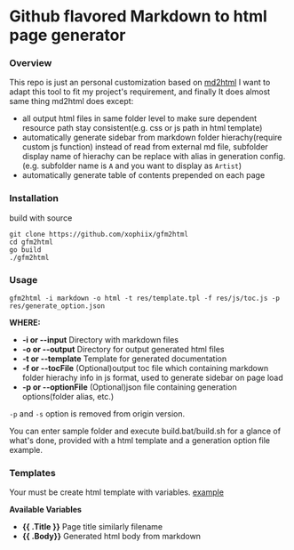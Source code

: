 # Github flavored Markdown to html page generator

### Overview

This repo is just an personal customization based on [md2html](https://github.com/cnam/md2html)
I want to adapt this tool to fit my project's requirement, and finally It does almost same thing md2html does except:
* all output html files in same folder level to make sure dependent resource path stay consistent(e.g. css or js path in html template)
* automatically generate sidebar from markdown folder hierachy(require custom js function) instead of read from external md file, subfolder display name of hierachy can be replace with alias in generation config.(e.g. subfolder name is `A` and you want to display as `Artist`)
* automatically generate table of contents prepended on each page

### Installation

build with source
```
git clone https://github.com/xophiix/gfm2html
cd gfm2html
go build
./gfm2html
```

### Usage

`gfm2html -i markdown -o html -t res/template.tpl -f res/js/toc.js -p res/generate_option.json`

**WHERE:**

- **-i or --input** Directory with markdown files
- **-o or --output** Directory for output generated html files
- **-t or --template** Template for generated documentation
- **-f or --tocFile** (Optional)output toc file which containing markdown folder hierachy info in js format, used to generate sidebar on page load
- **-p or --optionFile** (Optional)json file containing generation options(folder alias, etc.)

`-p` and `-s` option is removed from origin version.

You can enter sample folder and execute build.bat/build.sh for a glance of what's done, provided with a html template and a generation option file example.

### Templates

Your must be create html template with variables. [example](https://github.com/xophiix/gfm2html/blob/master/sample/res/documentation.tpl)

**Available Variables**

- **{{ .Title }}** Page title similarly filename
- **{{ .Body}}** Generated html body from markdown
